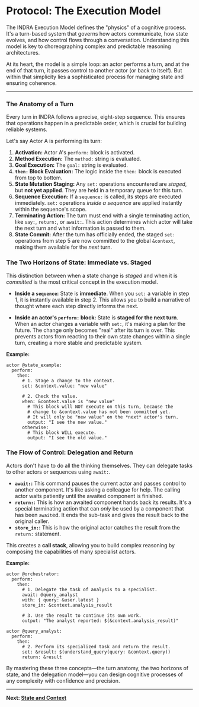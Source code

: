 # Protocol: The Execution Model

The INDRA Execution Model defines the "physics" of a cognitive process. It's a turn-based system that governs how actors communicate, how state evolves, and how control flows through a conversation. Understanding this model is key to choreographing complex and predictable reasoning architectures.

At its heart, the model is a simple loop: an actor performs a turn, and at the end of that turn, it passes control to another actor (or back to itself). But within that simplicity lies a sophisticated process for managing state and ensuring coherence.

---

### The Anatomy of a Turn

Every turn in INDRA follows a precise, eight-step sequence. This ensures that operations happen in a predictable order, which is crucial for building reliable systems.

Let's say Actor A is performing its turn:

1. **Activation:** Actor A's `perform:` block is activated.
2. **Method Execution:** The `method:` string is evaluated.
3. **Goal Execution:** The `goal:` string is evaluated.
4. **`then:` Block Evaluation:** The logic inside the `then:` block is executed from top to bottom.
5. **State Mutation Staging:** Any `set:` operations encountered are *staged*, but **not yet applied**. They are held in a temporary queue for this turn.
6. **Sequence Execution:** If a `sequence:` is called, its steps are executed immediately. `set:` operations *inside a sequence* are applied instantly within the sequence's scope.
7. **Terminating Action:** The turn must end with a single terminating action, like `say:`, `return:`, or `await:`. This action determines which actor will take the next turn and what information is passed to them.
8. **State Commit:** After the turn has officially ended, the staged `set:` operations from step 5 are now committed to the global `&context`, making them available for the *next* turn.

### The Two Horizons of State: Immediate vs. Staged

This distinction between when a state change is *staged* and when it is *committed* is the most critical concept in the execution model.

- **Inside a `sequence`:** State is **immediate**. When you `set:` a variable in step 1, it is instantly available in step 2. This allows you to build a narrative of thought where each step directly informs the next.

- **Inside an actor's `perform:` block:** State is **staged for the next turn**. When an actor changes a variable with `set:`, it's making a plan for the future. The change only becomes "real" after its turn is over. This prevents actors from reacting to their own state changes within a single turn, creating a more stable and predictable system.

**Example:**

```indra
actor @state_example:
  perform:
    then:
      # 1. Stage a change to the context.
      set: &context.value: "new value"

      # 2. Check the value.
      when: &context.value is "new value"
        # This block will NOT execute on this turn, because the
        # change to &context.value has not been committed yet.
        # It will only be "new value" on the *next* actor's turn.
        output: "I see the new value."
      otherwise:
        # This block WILL execute.
        output: "I see the old value."
```

### The Flow of Control: Delegation and Return

Actors don't have to do all the thinking themselves. They can delegate tasks to other actors or sequences using `await:`.

- **`await:`:** This command pauses the current actor and passes control to another component. It's like asking a colleague for help. The calling actor waits patiently until the awaited component is finished.
- **`return:`:** This is how an awaited component hands back its results. It's a special terminating action that can *only* be used by a component that has been `await`ed. It ends the sub-task and gives the result back to the original caller.
- **`store_in:`:** This is how the original actor catches the result from the `return:` statement.

This creates a **call stack**, allowing you to build complex reasoning by composing the capabilities of many specialist actors.

**Example:**

```indra
actor @orchestrator:
  perform:
    then:
      # 1. Delegate the task of analysis to a specialist.
      await: @query_analyst
      with: { query: &user.latest }
      store_in: &context.analysis_result

      # 3. Use the result to continue its own work.
      output: "The analyst reported: $(&context.analysis_result)"

actor @query_analyst:
  perform:
    then:
      # 2. Perform its specialized task and return the result.
      set: &result: $(understand_query(query: &context.query))
      return: &result
```

By mastering these three concepts—the turn anatomy, the two horizons of state, and the delegation model—you can design cognitive processes of any complexity with confidence and precision.

---
**Next: [State and Context](./04-state-and-context.md)**
